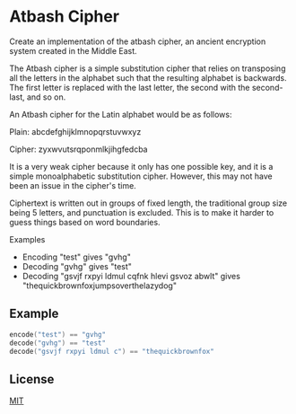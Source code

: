 # Atbash Cipher

Create an implementation of the atbash cipher, an ancient encryption system created in the Middle East.

The Atbash cipher is a simple substitution cipher that relies on transposing all the letters in the alphabet such that the resulting alphabet is backwards. The first letter is replaced with the last letter, the second with the second-last, and so on.

An Atbash cipher for the Latin alphabet would be as follows:

Plain:  abcdefghijklmnopqrstuvwxyz

Cipher: zyxwvutsrqponmlkjihgfedcba

It is a very weak cipher because it only has one possible key, and it is a simple monoalphabetic substitution cipher. However, this may not have been an issue in the cipher's time.

Ciphertext is written out in groups of fixed length, the traditional group size being 5 letters, and punctuation is excluded. This is to make it harder to guess things based on word boundaries.

Examples

* Encoding "test" gives "gvhg"
* Decoding "gvhg" gives "test"
* Decoding "gsvjf rxpyi ldmul cqfnk hlevi gsvoz abwlt" gives "thequickbrownfoxjumpsoverthelazydog"

## Example

```cpp
encode("test") == "gvhg"
decode("gvhg") == "test"
decode("gsvjf rxpyi ldmul c") == "thequickbrownfox"
```

## License
[MIT](https://choosealicense.com/licenses/mit/)
